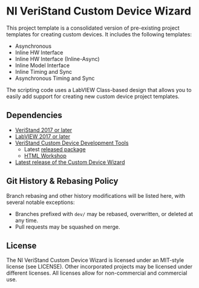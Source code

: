 # NI VeriStand Custom Device Wizard

This project template is a consolidated version of pre-existing project templates for creating custom devices. It includes the following templates:

- Asynchronous
- Inline HW Interface
- Inline HW Interface (Inline-Async)
- Inline Model Interface
- Inline Timing and Sync
- Asynchronous Timing and Sync

The scripting code uses a LabVIEW Class-based design that allows you to easily add support for creating new custom device project templates.

## Dependencies

- [VeriStand 2017 or later](https://www.ni.com/ro-ro/support/downloads/software-products/download.veristand.html#382072)
- [LabVIEW 2017 or later](https://www.ni.com/en-us/support/downloads/software-products/download.labview.html#411240)
- [VeriStand Custom Device Development Tools](https://github.com/ni/niveristand-custom-device-development-tools)
  - Latest [released package](https://github.com/ni/niveristand-custom-device-development-tools/releases/latest)
  - [HTML Workshop](https://github.com/ni/niveristand-custom-device-development-tools/issues/38)
- [Latest release of the Custom Device Wizard](https://github.com/ni/niveristand-custom-device-wizard/releases/latest)

## Git History & Rebasing Policy

Branch rebasing and other history modifications will be listed here, with several notable exceptions:
- Branches prefixed with `dev/` may be rebased, overwritten, or deleted at any time.
- Pull requests may be squashed on merge.

## License

The NI VeriStand Custom Device Wizard is licensed under an MIT-style license (see LICENSE). Other incorporated projects may be licensed under different licenses. All licenses allow for non-commercial and commercial use.

